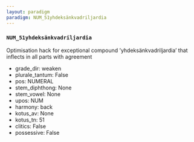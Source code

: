 ```yaml
---
layout: paradigm
paradigm: NUM_51yhdeksänkvadriljardia
---
```

### ` NUM_51yhdeksänkvadriljardia `

Optimisation hack for exceptional compound ’yhdeksänkvadriljardia’ that inflects in all parts with agreement
* grade_dir: weaken
* plurale_tantum: False
* pos: NUMERAL
* stem_diphthong: None
* stem_vowel: None
* upos: NUM
* harmony: back
* kotus_av: None
* kotus_tn: 51
* clitics: False
* possessive: False
